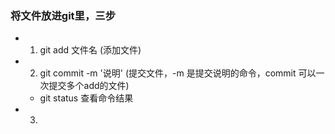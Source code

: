 ### 将文件放进git里，三步
- 1. git add 文件名  (添加文件)
- 2. git commit -m '说明' (提交文件，-m 是提交说明的命令，commit 可以一次提交多个add的文件)
    - git status  查看命令结果
- 3. 

